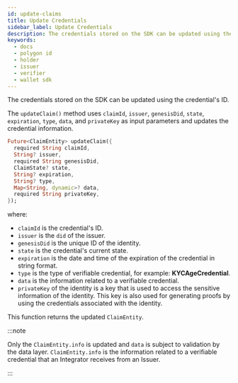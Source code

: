 ```yaml
---
id: update-claims
title: Update Credentials
sidebar_label: Update Credentials
description: The credentials stored on the SDK can be updated using the credential ID.
keywords:
  - docs
  - polygon id
  - holder
  - issuer
  - verifier
  - wallet sdk
---
```


The credentials stored on the SDK can be updated using the credential's ID.

The `updateClaim()` method uses `claimId`, `issuer`, `genesisDid`, `state`, `expiration`, `type`, `data`, and `privateKey` as input parameters and updates the credential information.

```dart
Future<ClaimEntity> updateClaim({
  required String claimId,
  String? issuer,
  required String genesisDid,
  ClaimState? state,
  String? expiration,
  String? type,
  Map<String, dynamic>? data,
  required String privateKey,
});
```

where:

- `claimId` is the credential's ID.
- `issuer` is the `did` of the issuer.
- `genesisDid` is the unique ID of the identity.
- `state` is the credential's current state.
- `expiration` is the date and time of the expiration of the credential in string format.
- `type` is the type of verifiable credential, for example: **KYCAgeCredential**.
- `data` is the information related to a verifiable credential.
- `privateKey` of the identity is a key that is used to access the sensitive information of the identity. This key is also used for generating proofs by using the credentials associated with the identity.

This function returns the updated `ClaimEntity`.

:::note

Only the `ClaimEntity.info` is updated and `data` is subject to validation by the data layer. `ClaimEntity.info` is the information related to a verifiable credential that an Integrator receives from an Issuer.

:::
